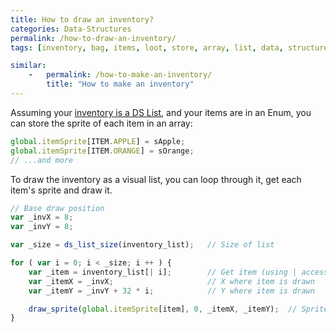 ```yaml
---
title: How to draw an inventory?
categories: Data-Structures
permalink: /how-to-draw-an-inventory/
tags: [inventory, bag, items, loot, store, array, list, data, structure]

similar: 
    -   permalink: /how-to-make-an-inventory/
        title: "How to make an inventory"
---
```


Assuming your [inventory is a DS List]({{site.baseurl}}/how-to-make-an-inventory/), and your items are in an Enum, you can store the sprite of each item in an array:

```js
global.itemSprite[ITEM.APPLE] = sApple;
global.itemSprite[ITEM.ORANGE] = sOrange;
// ...and more
```

To draw the inventory as a visual list, you can loop through it, get each item's sprite and draw it.

```js
// Base draw position
var _invX = 8;
var _invY = 8;

var _size = ds_list_size(inventory_list);   // Size of list

for ( var i = 0; i < _size; i ++ ) {
    var _item = inventory_list[| i];        // Get item (using | accessor for DS lists)
    var _itemX = _invX;                     // X where item is drawn
    var _itemY = _invY + 32 * i;            // Y where item is drawn

    draw_sprite(global.itemSprite[item], 0, _itemX, _itemY);  // Sprite taken from global.itemSprite[]
}
```